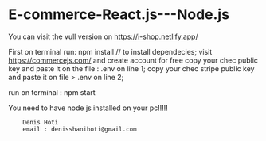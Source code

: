 # E-commerce-React.js---Node.js
You can visit the vull version on https://i-shop.netlify.app/

First on terminal run:
npm install    // to install dependecies;
visit https://commercejs.com/ and create account for free
copy your chec public key and paste it on the file : .env on line 1;
copy your chec stripe public key and paste it on file > .env on line 2;

run on terminal :
npm start



You need to have node js installed on your pc!!!!!


        Denis Hoti
        email : denisshanihoti@gmail.com
